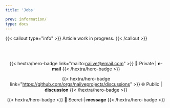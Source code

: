 ```yaml
---
title: 'Jobs'

prev: information/
type: docs
---
```


{{< callout type="info" >}}
  Article work in progress.
{{< /callout >}}

<!--more-->

<div style="text-align: center;"><br><br>

{{< hextra/hero-badge link="mailto:naiive@email.com" >}}
🔐 Private | **e-mail**
{{< /hextra/hero-badge >}}

{{< hextra/hero-badge link="https://github.com/orgs/naiiveprojects/discussions" >}}
🌐 Public | **discussion**
{{< /hextra/hero-badge >}}

{{< hextra/hero-badge >}}
🔑 ~~Secret | **message**~~
{{< /hextra/hero-badge >}}

</div>
